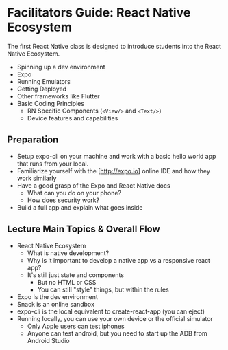 # Facilitators Guide: React Native Ecosystem

The first React Native class is designed to introduce students into the React Native Ecosystem. 

* Spinning up a dev environment
* Expo
* Running Emulators
* Getting Deployed
* Other frameworks like Flutter
* Basic Coding Principles
    * RN Specific Components (`<View/>` and `<Text/>`)
    * Device features and capabilities

## Preparation
* Setup expo-cli on your machine and work with a basic hello world app that runs from your local.
* Familiarize yourself with the [http://expo.io] online IDE and how they work similarly
* Have a good grasp of the Expo and React Native docs
  * What can you do on your phone?
  * How does security work?
* Build a full app and explain what goes inside

## Lecture Main Topics & Overall Flow
* React Native Ecosystem
  * What is native development?
  * Why is it important to develop a native app vs a responsive react app?
  * It's still just state and components
    * But no HTML or CSS
    * You can still "style" things, but within the rules
* Expo Is the dev environment
* Snack is an online sandbox
* expo-cli is the local equivalent to create-react-app (you can eject)
* Running locally, you can use your own device or the official simulator
  * Only Apple users can test iphones 
  * Anyone can test android, but you need to start up the ADB from Android Studio
